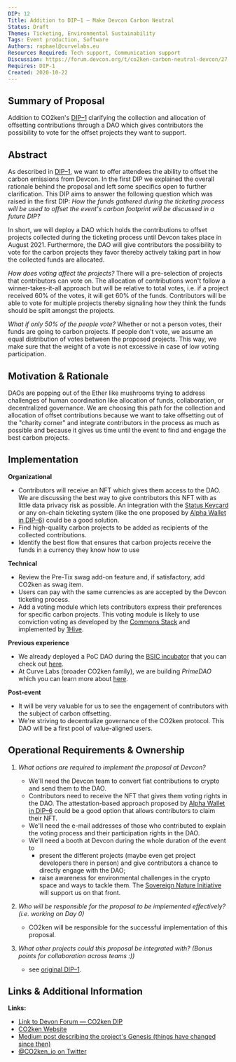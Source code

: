 ```yaml
---
DIP: 12
Title: Addition to DIP–1 — Make Devcon Carbon Neutral
Status: Draft
Themes: Ticketing, Environmental Sustainability
Tags: Event production, Software
Authors: raphael@curvelabs.eu
Resources Required: Tech support, Communication support
Discussion: https://forum.devcon.org/t/co2ken-carbon-neutral-devcon/27
Requires: DIP-1
Created: 2020-10-22
---
```


## Summary of Proposal
Addition to CO2ken's [DIP–1](https://github.com/efdevcon/DIPs/blob/master/DIPs/DIP-1.md) clarifying the collection and allocation of offsetting contributions through a DAO which gives contributors the possibility to vote for the offset projects they want to support.

## Abstract
As described in [DIP–1](https://github.com/efdevcon/DIPs/blob/master/DIPs/DIP-1.md), we want to offer attendees the ability to offset the carbon emissions from Devcon. In the first DIP we explained the overall rationale behind the proposal and left some specifics open to further clarification. This DIP aims to answer the following question which was raised in the first DIP: *How the funds gathered during the ticketing process will be used to offset the event's carbon footprint will be discussed in a future DIP?*

In short, we will deploy a DAO which holds the contributions to offset projects collected during the ticketing process until Devcon takes place in August 2021. Furthermore, the DAO will give contributors the possibility to vote for the carbon projects they favor thereby actively taking part in how the collected funds are allocated.

*How does voting affect the projects?*
There will a pre-selection of projects that contributors can vote on. The allocation of contributions won't follow a winner-takes-it-all approach but will be relative to total votes, i.e. if a project received 60% of the votes, it will get 60% of the funds. Contributors will be able to vote for multiple projects thereby signaling how they think the funds should be split amongst the projects.

*What if only 50% of the people vote?*
Whether or not a person votes, their funds are going to carbon projects. If people don't vote, we assume an equal distribution of votes between the proposed projects. This way, we make sure that the weight of a vote is not excessive in case of low voting participation.

## Motivation & Rationale
DAOs are popping out of the Ether like mushrooms trying to address challenges of human coordination like allocation of funds, collaboration, or decentralized governance. We are choosing this path for the collection and allocation of offset contributions because we want to take offsetting out of the "charity corner" and integrate contributors in the process as much as possible and because it gives us time until the event to find and engage the best carbon projects.


## Implementation
**Organizational**

- Contributors will receive an NFT which gives them access to the DAO. We are discussing the best way to give contributors this NFT with as little data privacy risk as possible. An integration with the [Status Keycard](https://github.com/efdevcon/DIPs/blob/master/DIPs/DIP-5.md) or any on-chain ticketing system (like the one proposed by [Alpha Wallet in DIP–6](https://github.com/efdevcon/DIPs/blob/master/DIPs/DIP-6.md)) could be a good solution.
- Find high-quality carbon projects to be added as recipients of the collected contributions.
- Identify the best flow that ensures that carbon projects receive the funds in a currency they know how to use

**Technical**

- Review the Pre-Tix swag add-on feature and, if satisfactory, add CO2ken as swag item.
- Users can pay with the same currencies as are accepted by the Devcon ticketing process.
- Add a voting module which lets contributors express their preferences for specific carbon projects. This voting module is likely to use conviction voting as developed by the [Commons Stack](https://commonsstack.org/) and implemented by [1Hive](https://1hive.org/#/).

**Previous experience**

- We already deployed a PoC DAO during the [BSIC incubator](https://blockchainforsocialimpact.com/incubator-winners-2020/) that you can check out [here](http://dao.co2ken.io/).
- At Curve Labs (broader CO2ken family), we are building *PrimeDAO* which you can learn more about [here](https://liquiddao.eth.link/#/).

**Post-event**

- It will be very valuable for us to see the engagement of contributors with the subject of carbon offsetting.
- We're striving to decentralize governance of the CO2ken protocol. This DAO will be a first pool of value-aligned users.

## Operational Requirements & Ownership
1. *What actions are required to implement the proposal at Devcon?*
    - We'll need the Devcon team to convert fiat contributions to crypto and send them to the DAO.
	- Contributors need to receive the NFT that gives them voting rights in the DAO. The attestation-based approach proposed by [Alpha Wallet in DIP–6](https://github.com/efdevcon/DIPs/blob/master/DIPs/DIP-6.md) could be a good option that allows contributors to claim their NFT.
	- We'll need the e-mail addresses of those who contributed to explain the voting process and their participation rights in the DAO.
	- We'll need a booth at Devcon during the whole duration of the event to
		- present the different projects (maybe even get project developers there in person) and give contributors a chance to directly engage with the DAO;
		- raise awareness for environmental challenges in the crypto space and ways to tackle them. The [Sovereign Nature Initiative](http://sovereignnature.com/) will support us on that front.
    
2. *Who will be responsible for the proposal to be implemented effectively? (i.e. working on Day 0)*
    - CO2ken will be responsible for the successful implementation of this proposal.
3. *What other projects could this proposal be integrated with? (Bonus points for collaboration across teams :))*
    - see [original DIP–1](https://github.com/efdevcon/DIPs/blob/master/DIPs/DIP-1.md).

## Links & Additional Information

**Links:**
* [Link to Devon Forum — CO2ken DIP](https://forum.devcon.org/t/co2ken-carbon-neutral-devcon/27)
* [CO2ken Website](https://www.co2ken.io/)
* [Medium post describing the project's Genesis (things have changed since then)](https://medium.com/curve-labs/co2ken-genesis-74d7a1387ea1)
* [@CO2ken_io on Twitter](https://twitter.com/CO2ken_io)
